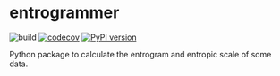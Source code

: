 # entrogrammer
![build](https://github.com/elbeejay/entrogrammer/workflows/build/badge.svg)
[![codecov](https://codecov.io/gh/elbeejay/entrogrammer/branch/main/graph/badge.svg?token=VLEEKXSINN)](https://codecov.io/gh/elbeejay/entrogrammer)
[![PyPI version](https://badge.fury.io/py/entrogrammer.svg)](https://badge.fury.io/py/entrogrammer)

Python package to calculate the entrogram and entropic scale of some data.
